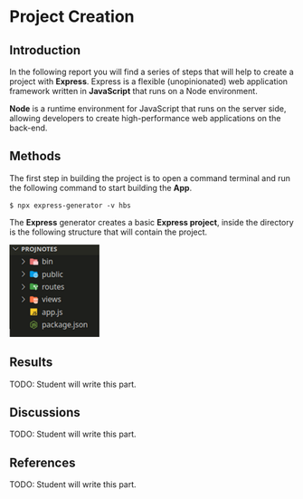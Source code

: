 # Project Creation

## Introduction
In the following report you will find a series of steps that will help to create a project with **Express**. Express is a flexible (unopinionated) web application framework written in **JavaScript** that runs on a Node environment.

**Node** is a runtime environment for JavaScript that runs on the server side, allowing developers to create high-performance web applications on the back-end.


## Methods
The first step in building the project is to open a command terminal and run the following command to start building the **App**.

~~~
$ npx express-generator -v hbs
~~~

The **Express** generator creates a basic **Express project**, inside the directory is the following structure that will contain the project.

![Figure 1](/public/img/express.png)

## Results
TODO: Student will write this part.

## Discussions
TODO: Student will write this part.

## References
TODO: Student will write this part.